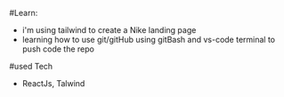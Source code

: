 #Learn:
- i'm using tailwind to create a Nike landing page
- learning how to use git/gitHub using gitBash and vs-code terminal to push code the repo

#used Tech
- ReactJs, Talwind